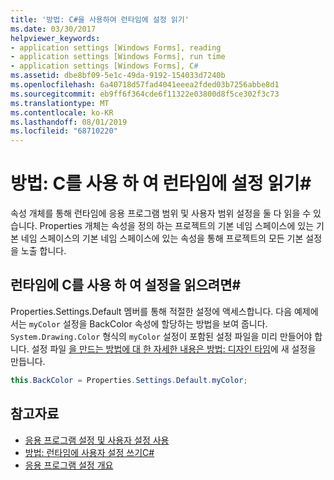 ```yaml
---
title: '방법: C#을 사용하여 런타임에 설정 읽기'
ms.date: 03/30/2017
helpviewer_keywords:
- application settings [Windows Forms], reading
- application settings [Windows Forms], run time
- application settings [Windows Forms], C#
ms.assetid: dbe8bf09-5e1c-49da-9192-154033d7240b
ms.openlocfilehash: 6a40718d57fad4041eeea2fded03b7256abbe8d1
ms.sourcegitcommit: eb9ff6f364cde6f11322e03800d8f5ce302f3c73
ms.translationtype: MT
ms.contentlocale: ko-KR
ms.lasthandoff: 08/01/2019
ms.locfileid: "68710220"
---
```

# <a name="how-to-read-settings-at-run-time-with-c"></a>방법: C를 사용 하 여 런타임에 설정 읽기\#

속성 개체를 통해 런타임에 응용 프로그램 범위 및 사용자 범위 설정을 둘 다 읽을 수 있습니다. Properties 개체는 속성을 정의 하는 프로젝트의 기본 네임 스페이스에 있는 기본 네임 스페이스의 기본 네임 스페이스에 있는 속성을 통해 프로젝트의 모든 기본 설정을 노출 합니다.  
  
## <a name="to-read-settings-at-run-time-with-c"></a>런타임에 C를 사용 하 여 설정을 읽으려면\#
  
Properties.Settings.Default 멤버를 통해 적절한 설정에 액세스합니다. 다음 예제에서는 `myColor` 설정을 BackColor 속성에 할당하는 방법을 보여 줍니다. `System.Drawing.Color` 형식의 `myColor` 설정이 포함된 설정 파일을 미리 만들어야 합니다. 설정 파일 [을 만드는 방법에 대 한 자세한 내용은 방법: 디자인 타임](how-to-create-a-new-setting-at-design-time.md)에 새 설정을 만듭니다.  
  
```csharp
this.BackColor = Properties.Settings.Default.myColor;  
```  
  
## <a name="see-also"></a>참고자료

- [응용 프로그램 설정 및 사용자 설정 사용](using-application-settings-and-user-settings.md)
- [방법: 런타임에 사용자 설정 쓰기C#](how-to-write-user-settings-at-run-time-with-csharp.md)
- [응용 프로그램 설정 개요](application-settings-overview.md)
